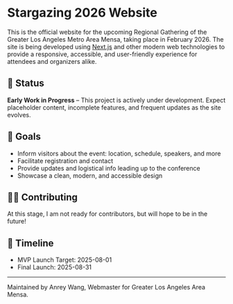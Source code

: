 # Stargazing 2026 Website

This is the official website for the upcoming Regional Gathering of the Greater Los Angeles Metro Area Mensa, taking place in February 2026. The site is being developed using [Next.js](https://nextjs.org) and other modern web technologies to provide a responsive, accessible, and user-friendly experience for attendees and organizers alike.

## 🚧 Status

**Early Work in Progress** – This project is actively under development. Expect placeholder content, incomplete features, and frequent updates as the site evolves.

## 🎯 Goals

- Inform visitors about the event: location, schedule, speakers, and more
- Facilitate registration and contact
- Provide updates and logistical info leading up to the conference
- Showcase a clean, modern, and accessible design

## 🧑‍💻 Contributing

At this stage, I am not ready for contributors, but will hope to be in the future!

## 📅 Timeline

- MVP Launch Target: 2025-08-01
- Final Launch: 2025-08-31

---

Maintained by Anrey Wang, Webmaster for Greater Los Angeles Area Mensa.
